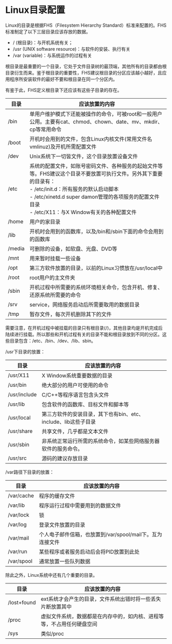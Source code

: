 # Linux目录配置

Linux的目录是根据FHS（Filesystem Hierarchy Standard）标准来配置的。FHS标准制定了以下三层目录应该存放的数据。

- / (根目录)：与开机系统有关；
- /usr (UNIX software resource)：与软件的安装、执行有关
- /var (variable)：与系统运作的过程有关

根目录是最重要的一个目录，它处于文件目录树的最顶端，其他所有的目录都由根目录衍生而来。鉴于根目录的重要性，FHS建议根目录的分区应该越小越好，且应用程序所安装软件的最好不要和根目录在同一个分区内。

有鉴于此，FHS定义根目录下还应该有这些子目录的存在。

| 目录   | 应该放置的内容                                               |
| ------ | ------------------------------------------------------------ |
| /bin   | 单用户维护模式下还能被操作的命令，可被root和一般用户公用。主要有cat、chmod、chown、date、mv、mkdir、cp等常用命令 |
| /boot  | 开机时会用到的文件，包含Linux内核文件(常用文件名vmlinuz)及开机所需配置文件 |
| /dev   | Unix系统下一切皆文件，这个目录放置设备文件                   |
| /etc   | 系统的配置文件，如账号密码文件、各种服务的起始文件等等。FHS建议这个目录不要放置可执行文件。另外其下重要的目录有：<br />- /etc/init.d：所有服务的默认启动脚本<br />- /etc/xinetd.d super damon管理的各项服务的配置文件目录<br />- /etc/X11：与X Window有关的各种配置文件 |
| /home  | 用户的家目录                                                 |
| /lib   | 开机时会用到的函数库，以及/bin和/sbin下面的命令会用到的函数库 |
| /media | 可删除的设备，如软盘、光盘、DVD等                            |
| /mnt   | 用来暂时挂载一些设备                                         |
| /opt   | 第三方软件放置的目录，以前的Linux习惯放在/usr/local中        |
| /root  | root用户的主文件夹                                           |
| /sbin  | 开机过程中所需要的系统环境相关命令，包含开机、修复、还原系统所需要的命令 |
| /srv   | service，网络服务启动后所需要取用的数据目录                  |
| /tmp   | 暂存文件，每次开机删除其下的文件                             |

需要注意，在开机过程中被挂载的目录只有根目录(/)，其他目录均是开机完成后陆续进行挂载。所以那些和开机过程有关的目录不能和根目录放到不同的分区。这些目录包含：/etc、/bin、/dev、/lib、sbin。

/usr下目录的放置：

| 目录         | 应该放置的内容                                               |
| ------------ | ------------------------------------------------------------ |
| /usr/X11     | X Window系统重要数据的目录                                   |
| /usr/bin     | 绝大部分的用户可使用的命令                                   |
| /usr/include | C/C++等程序语言包含头文件                                    |
| /usr/lib     | 包含软件的函数库、目标文件和脚本等                           |
| /usr/local   | 第三方软件的安装目录，其下也有bin、etc、include、lib这些子目录 |
| /usr/share   | 共享文件，几乎都是文本文件                                   |
| /usr/sbin    | 非系统正常运行所需的系统命令，如某些网络服务器软件的服务命令。 |
| /usr/src     | 源码的建议存放目录                                           |

/var路径下目录的放置：

| 目录       | 应该放置的内容                                            |
| ---------- | --------------------------------------------------------- |
| /var/cache | 程序的缓存文件                                            |
| /var/lib   | 程序运行过程中需要用到的数据文件                          |
| /var/lock  | 锁                                                        |
| /var/log   | 登录文件放置的目录                                        |
| /var/mail  | 个人电子邮件信箱，也放置到/var/spool/mail下。互为连接文件 |
| /var/run   | 某些程序或者服务启动后会将PID放置到此处                   |
| /var/spool | 通常放置一些队列数据                                      |

除此之外，Linux系统中还有几个重要的目录。

| 目录        | 应该放置的内容                                               |
| ----------- | ------------------------------------------------------------ |
| /lost+found | ext系统才会产生的目录，文件系统出错时将一些丢失片断放置其中  |
| /proc       | 虚拟文件系统，数据都是在内存中的，如内核、进程等等，不占用任何硬盘空间 |
| /sys        | 类似/proc                                                    |

